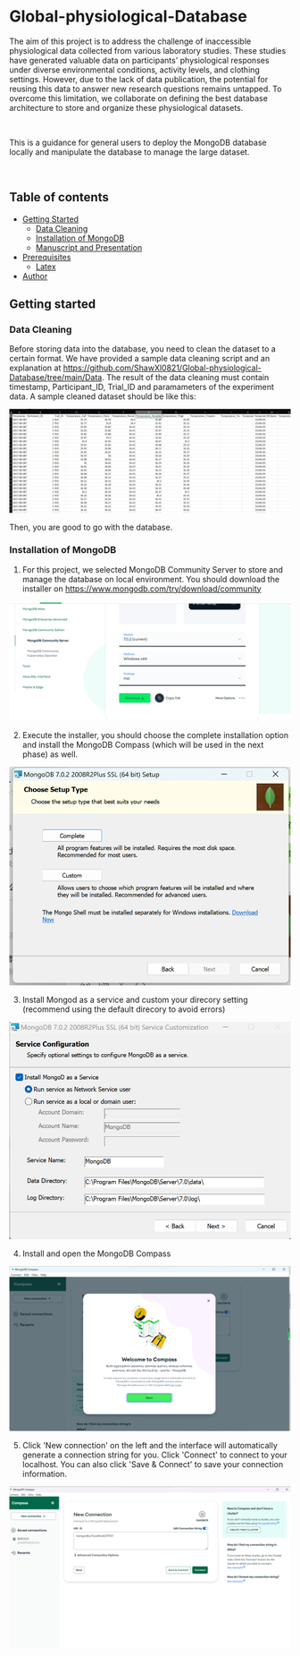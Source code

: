 # Global-physiological-Database
The aim of this project is to address the challenge of inaccessible physiological data collected from various laboratory studies. These studies have generated valuable data on participants' physiological responses under diverse environmental conditions, activity levels, and clothing settings. However, due to the lack of data publication, the potential for reusing this data to answer new research questions remains untapped. To overcome this limitation, we collaborate on defining the best database architecture to store and organize these physiological datasets.

<br>

This is a guidance for general users to deploy the MongoDB database locally and manipulate the database to manage the large dataset.

<br>

## Table of contents
-   [Getting Started](#getting-started)
    -   [Data Cleaning](#data-cleaning)
    -   [Installation of MongoDB](#installation-of-mongodb)
    -   [Manuscript and Presentation](#manuscript-and-presentation)
-   [Prerequisites](#prerequisites)
    -   [Latex](#latex)
-   [Author](#authors)


## Getting started  

### Data Cleaning  
Before storing data into the database, you need to clean the dataset to a certain format. We have provided a sample data cleaning script and an explanation at https://github.com/ShawXl0821/Global-physiological-Database/tree/main/Data. The result of the data cleaning must contain timestamp, Participant_ID, Trial_ID and paramameters of the experiment data. A sample cleaned dataset should be like this:  

<img src=https://github.com/ShawXl0821/Global-physiological-Database/blob/main/Asset/result.png>

Then, you are good to go with the database.  

### Installation of MongoDB  
1. For this project, we selected MongoDB Community Server to store and manage the database on local environment. You should download the installer on https://www.mongodb.com/try/download/community

<img src=https://github.com/ShawXl0821/Global-physiological-Database/blob/main/Asset/install1.png>

2. Execute the installer, you should choose the complete installation option and install the MongoDB Compass (which will be used in the next phase) as well.

<img src=https://github.com/ShawXl0821/Global-physiological-Database/blob/main/Asset/install2.png>
   
3. Install Mongod as a service and custom your direcory setting (recommend using the default direcory to avoid errors)

<img src=https://github.com/ShawXl0821/Global-physiological-Database/blob/main/Asset/install3.png>

4. Install and open the MongoDB Compass

<img src=https://github.com/ShawXl0821/Global-physiological-Database/blob/main/Asset/newCompass1.png>

5. Click 'New connection' on the left and the interface will automatically generate a connection string for you. Click 'Connect' to connect to your localhost. You can also click 'Save & Connect' to save your connection information.

<img src=https://github.com/ShawXl0821/Global-physiological-Database/blob/main/Asset/newCompass2.png>

<br>


